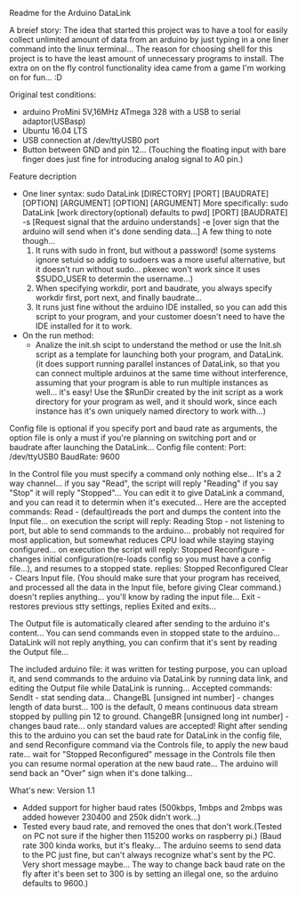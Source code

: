 Readme for the Arduino DataLink

A breief story:
  The idea that started this project was to have a tool for easily collect unlimited amount of data from an arduino by just typing in a one liner command into the linux terminal...
  The reason for choosing shell for this project is to have the least amount of unnecessary programs to install.
  The extra on on the fly control functionality idea came from a game I'm working on for fun... :D

Original test conditions:
- arduino ProMini 5V,16MHz ATmega 328 with a USB to serial adaptor(USBasp)
- Ubuntu 16.04 LTS
- USB connection at /dev/ttyUSB0 port
- Button between GND and pin 12... (Touching the floating input with bare finger does just fine for introducing analog signal to A0 pin.)

Feature decription
- One liner syntax: sudo DataLink [DIRECTORY] [PORT] [BAUDRATE] [OPTION] [ARGUMENT] [OPTION] [ARGUMENT]
More specifically: sudo DataLink [work directory(optional) defaults to pwd] [PORT] [BAUDRATE] -s [Request signal that the arduino understands] -e [over sign that the arduino will send when it's done sending data...]
A few thing to note though...
  1. It runs with sudo in front, but without a password! (some systems ignore setuid so addig to sudoers was a more useful alternative, but it doesn't run without sudo... pkexec won't work since it uses $SUDO_USER to determin the username...)
  2. When specifying workdir, port and baudrate, you always specify workdir first, port next, and finally baudrate...
  3. It runs just fine without the arduino IDE installed, so you can add this script to your program, and your customer doesn't need to have the IDE installed for it to work.
- On the run method:
  - Analize the init.sh scipt to understand the method or use the Init.sh script as a template for launching both your program, and DataLink. (it does support running parallel instances of DataLink, so that you can connect multiple arduinos at the same time without interference, assuming that your program is able to run multiple instances as well... it's easy! Use the $RunDir created by the init script as a work directory for your program as well, and it should work, since each instance has it's own uniquely named directory to work with...)

Config file is optional if you specify port and baud rate as arguments, the option file is only a must if you're planning on switching port and or baudrate after launching the DataLink...
Config file content:
Port: /dev/ttyUSB0
BaudRate: 9600

In the Control file you must specify a command only nothing else... It's a 2 way channel... if you say "Read", the script will reply "Reading" if you say "Stop" it will reply "Stopped"... You can edit it to give DataLink a command, and you can read it to determin when it's executed...
Here are the accepted commands:
Read - (default)reads the port and dumps the content into the Input file... on execution the script will reply: Reading
Stop - not listening to port, but able to send commands to the arduino... probably not required for most application, but somewhat reduces CPU load while staying staying configured... on execution the script will reply: Stopped
Reconfigure - changes initial configuration(re-loads config so you must have a config file...), and resumes to a stopped state. replies: Stopped Reconfigured
Clear - Clears Input file. (You should make sure that your program has received, and processed all the data in the Input file, before giving Clear command.) doesn't replies anything... you'll know by rading the input file...
Exit - restores previous stty settings, replies Exited and exits...

The Output file is automatically cleared after sending to the arduino it's content... You can send commands even in stopped state to the arduino... DataLink will not reply anything, you can confirm that it's sent by reading the Output file...

The included arduino file:
it was written for testing purpose, you can upload it, and send commands to the arduino via DataLink by running data link, and editing the Output file while DataLink is running...
Accepted commands:
SendIt - stat sending data...
ChangeBL [unsigned int number] - changes length of data burst... 100 is the default, 0 means continuous data stream stopped by pulling pin 12 to ground.
ChangeBR [unsigned long int number] - changes baud rate... only standard values are accepted! Right after sending this to the arduino you can set the baud rate for DataLink in the config file, and send Reconfigure command via the Controls file, to apply the new baud rate... wait for "Stopped Reconfigured" message in the Controls file then you can resume normal operation at the new baud rate...
The arduino will send back an "Over" sign when it's done talking...

What's new:
Version 1.1
  - Added support for higher baud rates (500kbps, 1mbps and 2mbps was added however 230400 and 250k didn't work...)
  - Tested every baud rate, and removed the ones that don't work.(Tested on PC not sure if the higher then 115200 works on raspberry pi.) (Baud rate 300 kinda works, but it's fleaky... The arduino seems to send data to the PC just fine, but can't always recognize what's sent by the PC. Very short message maybe... The way to change back baud rate on the fly after it's been set to 300 is by setting an illegal one, so the arduino defaults to 9600.)
